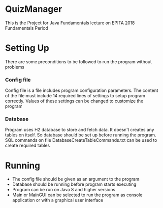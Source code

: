 # QuizManager
This is the Project for Java Fundamentals lecture on EPITA 2018 Fundamentals Period


# Setting Up
There are some preconditions to be followed to run the program without problems

### Config file
Config file is a file includes program configuration parameters. The content of the file must include 14 required lines of settings to setup program correctly. Values of these settings can be changed to customize the program

### Database
Program uses H2 database to store and fetch data. It doesn't creates any tables on itself. So database should be set up before running the program. SQL commands on file DatabaseCreateTableCommands.txt can be used to create required tables

# Running
- The config file should be given as an argument to the program
- Database should be running before program starts executing
- Program can be run on Java 8 and higher versions
- Main or MainGUI can be selected to run the program as console application or with a graphical user interface
